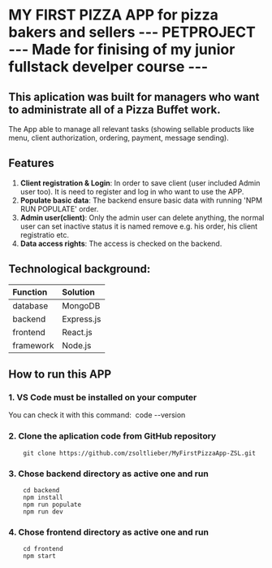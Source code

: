 # MY FIRST PIZZA APP for pizza bakers and sellers --- PETPROJECT --- Made for finising of my junior fullstack develper course ---

## This aplication was built for managers who want to administrate all of a Pizza Buffet work. 
The App able to manage all relevant tasks (showing sellable products like menu, client authorization, ordering, payment, message sending).

## Features

1. **Client registration & Login**: In order to save client (user included Admin user too). It is need to register and log in who want to use the APP.
2. **Populate basic data**: The backend ensure basic data with running 'NPM RUN POPULATE' order.
3. **Admin user(client)**: Only the admin user can delete anything, the normal user can set inactive status it is named remove e.g. his order, his client registratio etc.
4. **Data access rights**: The access is checked on the backend.

## Technological background:
| Function | Solution |
| :------ | :------ |
| database | MongoDB |
| backend | Express.js |
| frontend | React.js |
| framework | Node.js |

## How to run this APP

### 1. VS Code must be installed on your computer

You can check it with this command:  code --version

### 2. Clone the aplication code from GitHub repository
```
    git clone https://github.com/zsoltlieber/MyFirstPizzaApp-ZSL.git
```

### 3. Chose backend directory as active one and run 
```
    cd backend
    npm install
    npm run populate
    npm run dev
```
### 4. Chose frontend directory as active one and run
```
    cd frontend
    npm start
```
